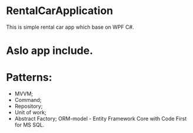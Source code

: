 # RentalCarApplication
This is simple rental car app which base on WPF C#.
# Aslo app include.
# Patterns:
- MVVM;
- Command;
- Repository;
- Unit of work;
- Abstract Factory;
ORM-model - Entity Framework Core with Code First for MS SQL.
 
  

